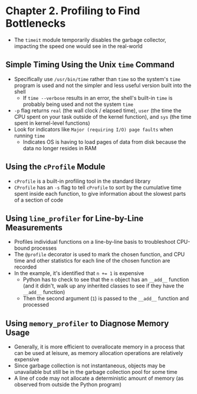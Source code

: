 # Chapter 2. Profiling to Find Bottlenecks

* The `timeit` module temporarily disables the garbage collector, impacting the speed one would see in the real-world

## Simple Timing Using the Unix `time` Command

* Specifically use `/usr/bin/time` rather than `time` so the system's `time` program is used and not the simpler and less useful version built into the shell
  * If `time --verbose` results in an error, the shell's built-in `time` is probably being used and not the system `time`
* `-p` flag returns `real` (the wall clock / elapsed time), `user` (the time the CPU spent on your task outside of the kernel function), and `sys` (the time spent in kernel-level functions)
* Look for indicators like `Major (requiring I/O) page faults` when running `time`
  * Indicates OS is having to load pages of data from disk because the data no longer resides in RAM

## Using the `cProfile` Module

* `cProfile` is a built-in profiling tool in the standard library
* `CProfile` has an `-s` flag to tell `cProfile` to sort by the cumulative time spent inside each function, to give information about the slowest parts of a section of code

## Using `line_profiler` for Line-by-Line Measurements

* Profiles individual functions on a line-by-line basis to troubleshoot CPU-bound processes
* The `@profile` decorator is used to mark the chosen function, and CPU time and other statistics for each line of the chosen function are recorded
* In the example, it's identified that `n += 1` is expensive
  * Python has to check to see that the `n` object has an `__add__` function (and it didn't, walk up any inherited classes to see if they have the `__add__` function)
  * Then the second argument (`1`) is passed to the `__add__` function and processed

## Using `memory_profiler` to Diagnose Memory Usage

* Generally, it is more efficient to overallocate memory in a process that can be used at leisure, as memory allocation operations are relatively expensive
* Since garbage collection is not instantaneous, objects may be unavailable but still be in the garbage collection pool for some time
* A line of code may not allocate a deterministic amount of memory (as observed from outside the Python program)
